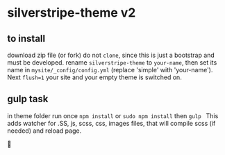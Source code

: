 # silverstripe-theme v2
## to install 
download zip file (or fork) 
do not `clone`, since this is just a bootstrap and must be developed.
rename `silverstripe-theme` to `your-name`, then
set its name in `mysite/_config/config.yml` (replace 'simple' with 'your-name').
Next `flush=1` your site and your empty theme is switched on.
## gulp task
in theme folder run once `npm install` or `sudo npm install` then `gulp `
This adds watcher for .SS, js, scss, css, images files, that will compile scss (if needed) and reload page.

:shit:


